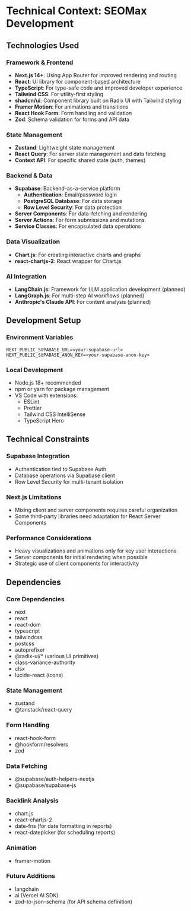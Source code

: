 # Technical Context: SEOMax Development

## Technologies Used

### Framework & Frontend
- **Next.js 14+**: Using App Router for improved rendering and routing
- **React**: UI library for component-based architecture
- **TypeScript**: For type-safe code and improved developer experience
- **Tailwind CSS**: For utility-first styling
- **shadcn/ui**: Component library built on Radix UI with Tailwind styling
- **Framer Motion**: For animations and transitions
- **React Hook Form**: Form handling and validation
- **Zod**: Schema validation for forms and API data

### State Management
- **Zustand**: Lightweight state management
- **React Query**: For server state management and data fetching
- **Context API**: For specific shared state (auth, themes)

### Backend & Data
- **Supabase**: Backend-as-a-service platform
  - **Authentication**: Email/password login
  - **PostgreSQL Database**: For data storage
  - **Row Level Security**: For data protection
- **Server Components**: For data-fetching and rendering
- **Server Actions**: For form submissions and mutations
- **Service Classes**: For encapsulated data operations

### Data Visualization
- **Chart.js**: For creating interactive charts and graphs
- **react-chartjs-2**: React wrapper for Chart.js

### AI Integration
- **LangChain.js**: Framework for LLM application development (planned)
- **LangGraph.js**: For multi-step AI workflows (planned)
- **Anthropic's Claude API**: For content analysis (planned)

## Development Setup

### Environment Variables
```
NEXT_PUBLIC_SUPABASE_URL=<your-supabase-url>
NEXT_PUBLIC_SUPABASE_ANON_KEY=<your-supabase-anon-key>
```

### Local Development
- Node.js 18+ recommended
- npm or yarn for package management
- VS Code with extensions:
  - ESLint
  - Prettier
  - Tailwind CSS IntelliSense
  - TypeScript Hero

## Technical Constraints

### Supabase Integration
- Authentication tied to Supabase Auth
- Database operations via Supabase client
- Row Level Security for multi-tenant isolation

### Next.js Limitations
- Mixing client and server components requires careful organization
- Some third-party libraries need adaptation for React Server Components

### Performance Considerations
- Heavy visualizations and animations only for key user interactions
- Server components for initial rendering when possible
- Strategic use of client components for interactivity

## Dependencies

### Core Dependencies
- next
- react
- react-dom
- typescript
- tailwindcss
- postcss
- autoprefixer
- @radix-ui/* (various UI primitives)
- class-variance-authority
- clsx
- lucide-react (icons)

### State Management
- zustand
- @tanstack/react-query

### Form Handling
- react-hook-form
- @hookform/resolvers
- zod

### Data Fetching
- @supabase/auth-helpers-nextjs
- @supabase/supabase-js

### Backlink Analysis
- chart.js
- react-chartjs-2
- date-fns (for date formatting in reports)
- react-datepicker (for scheduling reports)

### Animation
- framer-motion

### Future Additions
- langchain
- ai (Vercel AI SDK)
- zod-to-json-schema (for API schema definition) 